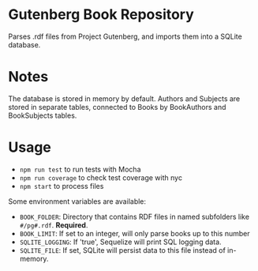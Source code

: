 # Gutenberg Book Repository

Parses .rdf files from Project Gutenberg, and imports them into
a SQLite database.

# Notes

The database is stored in memory by default. Authors and Subjects are stored 
in separate tables, connected to Books by BookAuthors and BookSubjects tables.

# Usage

* `npm run test` to run tests with Mocha
* `npm run coverage` to check test coverage with nyc
* `npm start` to process files

Some environment variables are available:

* `BOOK_FOLDER`: Directory that contains RDF files in named subfolders like `#/pg#.rdf`. **Required**.
* `BOOK_LIMIT`: If set to an integer, will only parse books up to this number
* `SQLITE_LOGGING`: If 'true', Sequelize will print SQL logging data.
* `SQLITE_FILE`: If set, SQLite will persist data to this file instead of in-memory.

